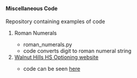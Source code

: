 #### Miscellaneous Code
<p>
  Repository containing examples of code
  <ol>
    <li> Roman Numerals</li>
    <ul>
      <li> roman_numerals.py </li>
      <li> code converts digit to roman numeral string </li>
    </ul>
    <li> <a href= "http://optioning.glitch.me/"> Walnut Hills HS Optioning website </a> </li>
    <ul>
      <li> code can be seen <a href = "https://github.com/Afan19/Optioning.git"> here </a></li>
    </ul>
  </ol
</p>
